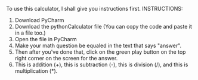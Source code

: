 To use this calculator, I shall give you instructions first.
             INSTRUCTIONS:
           
1. Download PyCharm
2. Download the pythonCalculator file (You can copy the code and paste it in a file too.)
3. Open the file in PyCharm
4. Make your math question be equaled in the text that says "answer".
5. Then after you've done that, click on the green play button on the top right corner on the screen for the answer.
6. This is addition (+), this is subtraction (-), this is division (/), and this is multiplication (*).
